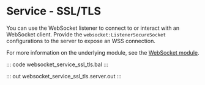 # Service - SSL/TLS

You can use the WebSocket listener to connect to or interact with an WebSocket client.
Provide the `websocket:ListenerSecureSocket` configurations to the server to
expose an WSS connection.

For more information on the underlying module, see the [WebSocket module](https://docs.central.ballerina.io/ballerina/websocket/latest/).

::: code websocket_service_ssl_tls.bal :::

::: out websocket_service_ssl_tls.server.out :::